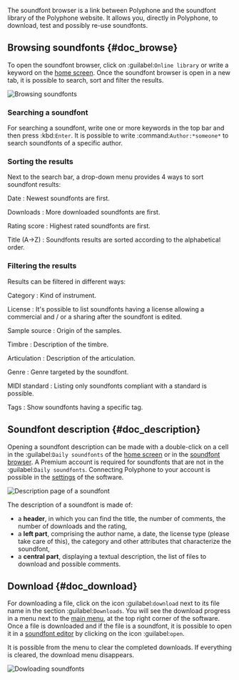 The soundfont browser is a link between Polyphone and the soundfont library of the Polyphone website.
It allows you, directly in Polyphone, to download, test and possibly re-use soundfonts.


## Browsing soundfonts {#doc_browse}


To open the soundfont browser, click on :guilabel:`Online library` or write a keyword on the [home screen](manual/index.md).
Once the soundfont browser is open in a new tab, it is possible to search, sort and filter the results.


![Browsing soundfonts](images/soundfont_browser_browsing.png "Browsing soundfonts")


### Searching a soundfont


For searching a soundfont, write one or more keywords in the top bar and then press :kbd:`Enter`.
It is possible to write :command:`Author:*someone*` to search soundfonts of a specific author.


### Sorting the results


Next to the search bar, a drop-down menu provides 4 ways to sort soundfont results:

Date
: Newest soundfonts are first.

Downloads
: More downloaded soundfonts are first.

Rating score
: Highest rated soundfonts are first.

Title (A→Z)
: Soundfonts results are sorted according to the alphabetical order.


### Filtering the results


Results can be filtered in different ways:

Category
: Kind of instrument.

License
: It's possible to list soundfonts having a license allowing a commercial and / or a sharing after the soundfont is edited.

Sample source
: Origin of the samples.

Timbre
: Description of the timbre.

Articulation
: Description of the articulation.

Genre
: Genre targeted by the soundfont.

MIDI standard
: Listing only soundfonts compliant with a standard is possible.

Tags
: Show soundfonts having a specific tag.


## Soundfont description {#doc_description}


Opening a soundfont description can be made with a double-click on a cell in the :guilabel:`Daily soundfonts` of the [home screen](manual/index.md#doc_right) or in the [soundfont browser](#doc_browse).
A Premium account is required for soundfonts that are not in the :guilabel:`Daily soundfonts`.
Connecting Polyphone to your account is possible in the [settings](manual/settings.md#doc_library) of the software.


![Description page of a soundfont](images/soundfont_browser_description.png "Description page of a soundfont")


The description of a soundfont is made of:

* a **header**, in which you can find the title, the number of comments, the number of downloads and the rating,
* a **left part**, comprising the author name, a date, the license type (please take care of this), the category and other attributes that characterize the soundfont,
* a **central part**, displaying a textual description, the list of files to download and possible comments.


## Download {#doc_download}


For downloading a file, click on the icon :guilabel:`download` next to its file name in the section :guilabel:`Downloads`.
You will see the download progress in a menu next to the [main menu](manual/menu.md), at the top right corner of the software.
Once a file is downloaded and if the file is a soundfont, it is possible to open it in a [soundfont editor](manual/soundfont-editor/index.md) by clicking on the icon :guilabel:`open`.

It is possible from the menu to clear the completed downloads.
If everything is cleared, the download menu disappears.


![Dowloading soundfonts](images/soundfont_browser_download.png "Dowloading soundfonts")